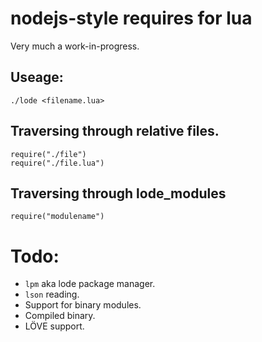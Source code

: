 # nodejs-style requires for lua
Very much a work-in-progress.

## Useage:
`./lode <filename.lua>`

## Traversing through relative files.
    require("./file")
    require("./file.lua")

## Traversing through lode_modules
    require("modulename")

# Todo:
* `lpm` aka lode package manager.
* `lson` reading.
* Support for binary modules.
* Compiled binary.
* LÖVE support.
